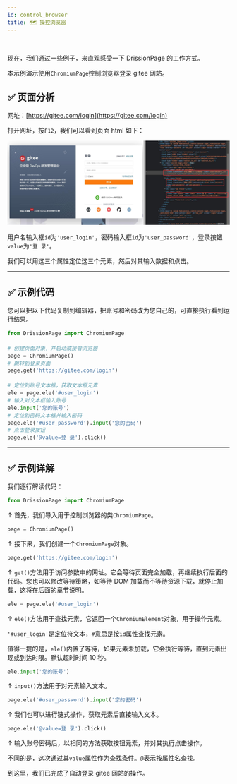 ```yaml
---
id: control_browser
title: 🗺️ 操控浏览器
---
```


<div class="wwads-cn wwads-horizontal" data-id="317"></div><br/>

现在，我们通过一些例子，来直观感受一下 DrissionPage 的工作方式。

本示例演示使用`ChromiumPage`控制浏览器登录 gitee 网站。

## ✅️️ 页面分析

网址：[https://gitee.com/login](https://gitee.com/login)

打开网址，按`F12`，我们可以看到页面 html 如下：

![](imgs/gitee_1.jpg)

用户名输入框`id`为`'user_login'`，密码输入框`id`为`'user_password'`，登录按钮`value`为`'登 录'`。

我们可以用这三个属性定位这三个元素，然后对其输入数据和点击。

---

## ✅️️ 示例代码

您可以把以下代码复制到编辑器，把账号和密码改为您自己的，可直接执行看到运行结果。

```python
from DrissionPage import ChromiumPage

# 创建页面对象，并启动或接管浏览器
page = ChromiumPage()
# 跳转到登录页面
page.get('https://gitee.com/login')

# 定位到账号文本框，获取文本框元素
ele = page.ele('#user_login')
# 输入对文本框输入账号
ele.input('您的账号')
# 定位到密码文本框并输入密码
page.ele('#user_password').input('您的密码')
# 点击登录按钮
page.ele('@value=登 录').click()
```

---

## ✅️️ 示例详解

我们逐行解读代码：

```python
from DrissionPage import ChromiumPage
```

↑ 首先，我们导入用于控制浏览器的类`ChromiumPage`。

```python
page = ChromiumPage()
```

↑ 接下来，我们创建一个`ChromiumPage`对象。

```python
page.get('https://gitee.com/login')
```

↑ `get()`方法用于访问参数中的网址。它会等待页面完全加载，再继续执行后面的代码。您也可以修改等待策略，如等待 DOM 加载而不等待资源下载，就停止加载，这将在后面的章节说明。

```python
ele = page.ele('#user_login')
```

↑ `ele()`方法用于查找元素，它返回一个`ChromiumElement`对象，用于操作元素。

`'#user_login'`是定位符文本，`#`意思是按`id`属性查找元素。

值得一提的是，`ele()`内置了等待，如果元素未加载，它会执行等待，直到元素出现或到达时限。默认超时时间 10 秒。

```python
ele.input('您的账号')
```

↑ `input()`方法用于对元素输入文本。

```python
page.ele('#user_password').input('您的密码')
```

↑ 我们也可以进行链式操作，获取元素后直接输入文本。

```python
page.ele('@value=登 录').click()
```

↑ 输入账号密码后，以相同的方法获取按钮元素，并对其执行点击操作。

不同的是，这次通过其`value`属性作为查找条件。`@`表示按属性名查找。

到这里，我们已完成了自动登录 gitee 网站的操作。
